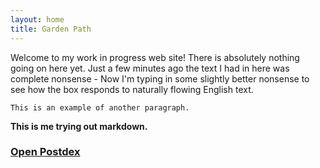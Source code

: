 ```yaml
---
layout: home
title: Garden Path
---
```


Welcome to my work in progress web site! There is absolutely nothing going on here
yet. Just a few minutes ago the text I had in here was complete nonsense - Now I'm
typing in some slightly better nonsense to see how the box responds to naturally
flowing English text.

`This is an example of another paragraph.`

**This is me trying out markdown.**

### [Open Postdex](/navi.html)